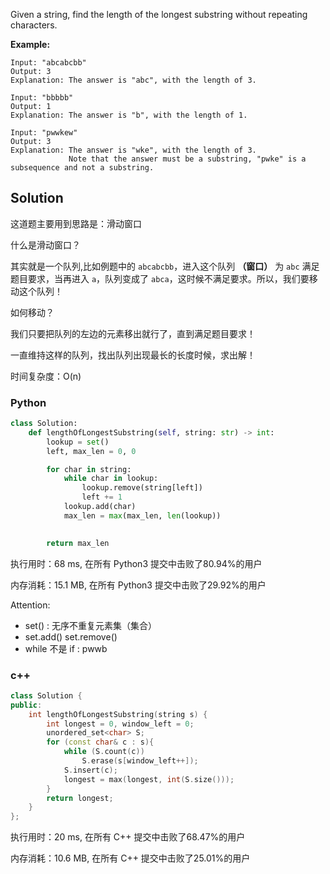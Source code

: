 Given a string, find the length of the longest substring without repeating characters.

**Example:**
```
Input: "abcabcbb"
Output: 3 
Explanation: The answer is "abc", with the length of 3.

Input: "bbbbb"
Output: 1
Explanation: The answer is "b", with the length of 1.

Input: "pwwkew"
Output: 3
Explanation: The answer is "wke", with the length of 3. 
             Note that the answer must be a substring, "pwke" is a subsequence and not a substring.
```

## Solution
这道题主要用到思路是：滑动窗口

什么是滑动窗口？

其实就是一个队列,比如例题中的 ```abcabcbb```，进入这个队列 **（窗口）** 为 ```abc``` 满足题目要求，当再进入 ```a```，队列变成了 ```abca```，这时候不满足要求。所以，我们要移动这个队列！

如何移动？

我们只要把队列的左边的元素移出就行了，直到满足题目要求！

一直维持这样的队列，找出队列出现最长的长度时候，求出解！

时间复杂度：O(n)

### Python
```python
class Solution:
    def lengthOfLongestSubstring(self, string: str) -> int:
        lookup = set()
        left, max_len = 0, 0

        for char in string:
            while char in lookup:
                lookup.remove(string[left])
                left += 1
            lookup.add(char)
            max_len = max(max_len, len(lookup))
            

        return max_len
```

执行用时：68 ms, 在所有 Python3 提交中击败了80.94%的用户

内存消耗：15.1 MB, 在所有 Python3 提交中击败了29.92%的用户

Attention:
- set() : 无序不重复元素集（集合）
- set.add()  set.remove()
- while 不是 if : pwwb

### c++
```c++
class Solution {
public:
    int lengthOfLongestSubstring(string s) {
        int longest = 0, window_left = 0;
        unordered_set<char> S;
        for (const char& c : s){
            while (S.count(c))
                S.erase(s[window_left++]);
            S.insert(c);
            longest = max(longest, int(S.size()));
        }
        return longest;
    }
};
```

执行用时：20 ms, 在所有 C++ 提交中击败了68.47%的用户

内存消耗：10.6 MB, 在所有 C++ 提交中击败了25.01%的用户
